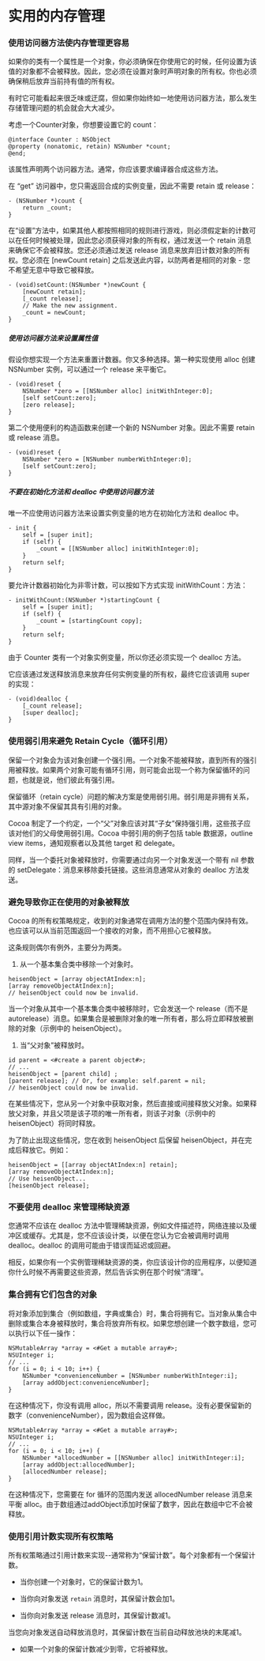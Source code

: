# 实用的内存管理

### 使用访问器方法使内存管理更容易

如果你的类有一个属性是一个对象，你必须确保在你使用它的时候，任何设置为该值的对象都不会被释放。因此，您必须在设置对象时声明对象的所有权。你也必须确保稍后放弃当前持有值的所有权。

有时它可能看起来很乏味或迂腐，但如果你始终如一地使用访问器方法，那么发生存储管理问题的机会就会大大减少。

考虑一个Counter对象，你想要设置它的 count：

```
@interface Counter : NSObject
@property (nonatomic, retain) NSNumber *count;
@end;
```

该属性声明两个访问器方法。通常，你应该要求编译器合成这些方法。

在 “get” 访问器中，您只需返回合成的实例变量，因此不需要 retain 或 release：

```
- (NSNumber *)count {
    return _count;
}
```

在“设置”方法中，如果其他人都按照相同的规则进行游戏，则必须假定新的计数可以在任何时候被处理，因此您必须获得对象的所有权，通过发送一个 retain 消息来确保它不会被释放。您还必须通过发送 release 消息来放弃旧计数对象的所有权。您必须在 \[newCount retain\] 之后发送此内容，以防两者是相同的对象 - 您不希望无意中导致它被释放。

```
- (void)setCount:(NSNumber *)newCount {
    [newCount retain];
    [_count release];
    // Make the new assignment.
    _count = newCount;
}
```

##### 使用访问器方法来设置属性值

假设你想实现一个方法来重置计数器。你又多种选择。第一种实现使用 alloc 创建 NSNumber 实例，可以通过一个 release 来平衡它。

```
- (void)reset {
    NSNumber *zero = [[NSNumber alloc] initWithInteger:0];
    [self setCount:zero];
    [zero release];
}
```

第二个使用便利的构造函数来创建一个新的 NSNumber 对象。因此不需要 retain 或 release 消息。

```
- (void)reset {
    NSNumber *zero = [NSNumber numberWithInteger:0];
    [self setCount:zero];
}
```

##### 不要在初始化方法和 dealloc 中使用访问器方法

唯一不应使用访问器方法来设置实例变量的地方在初始化方法和 dealloc 中。

```
- init {
    self = [super init];
    if (self) {
        _count = [[NSNumber alloc] initWithInteger:0];
    }
    return self;
}
```

要允许计数器初始化为非零计数，可以按如下方式实现 initWithCount：方法：

```
- initWithCount:(NSNumber *)startingCount {
    self = [super init];
    if (self) {
        _count = [startingCount copy];
    }
    return self;
}
```

由于 Counter 类有一个对象实例变量，所以你还必须实现一个 dealloc 方法。

它应该通过发送释放消息来放弃任何实例变量的所有权，最终它应该调用 super 的实现：

```
- (void)dealloc {
    [_count release];
    [super dealloc];
}
```

### 使用弱引用来避免 Retain Cycle（循环引用）

保留一个对象会为该对象创建一个强引用。一个对象不能被释放，直到所有的强引用被释放。如果两个对象可能有循环引用，则可能会出现一个称为保留循环的问题，也就是说，他们彼此有强引用。

保留循环（retain cycle）问题的解决方案是使用弱引用。弱引用是非拥有关系，其中源对象不保留其具有引用的对象。

Cocoa 制定了一个约定，一个“父”对象应该对其“子女”保持强引用，这些孩子应该对他们的父母使用弱引用。Cocoa 中弱引用的例子包括 table 数据源，outline view items，通知观察者以及其他 target 和 delegate。

同样，当一个委托对象被释放时，你需要通过向另一个对象发送一个带有 nil 参数的 setDelegate：消息来移除委托链接。这些消息通常从对象的 dealloc 方法发送。

### 避免导致你正在使用的对象被释放

Cocoa 的所有权策略规定，收到的对象通常在调用方法的整个范围内保持有效。也应该可以从当前范围返回一个接收的对象，而不用担心它被释放。

这条规则偶尔有例外，主要分为两类。

1. 从一个基本集合类中移除一个对象时。

```
heisenObject = [array objectAtIndex:n];
[array removeObjectAtIndex:n];
// heisenObject could now be invalid.
```

当一个对象从其中一个基本集合类中被移除时，它会发送一个 release（而不是 autorelease）消息。如果集合是被删除对象的唯一所有者，那么将立即释放被删除的对象（示例中的 heisenObject）。

1. 当“父对象”被释放时。

```
id parent = <#create a parent object#>;
// ...
heisenObject = [parent child] ;
[parent release]; // Or, for example: self.parent = nil;
// heisenObject could now be invalid.
```

在某些情况下，您从另一个对象中获取对象，然后直接或间接释放父对象。如果释放父对象，并且父项是该子项的唯一所有者，则该子对象（示例中的 heisenObject）将同时释放。

为了防止出现这些情况，您在收到 heisenObject 后保留 heisenObject，并在完成后释放它。例如：

```
heisenObject = [[array objectAtIndex:n] retain];
[array removeObjectAtIndex:n];
// Use heisenObject...
[heisenObject release];
```

### 不要使用 dealloc 来管理稀缺资源

您通常不应该在 dealloc 方法中管理稀缺资源，例如文件描述符，网络连接以及缓冲区或缓存。尤其是，您不应该设计类，以便在您认为它会被调用时调用 dealloc。dealloc 的调用可能由于错误而延迟或回避。

相反，如果你有一个实例管理稀缺资源的类，你应该设计你的应用程序，以便知道你什么时候不再需要这些资源，然后告诉实例在那个时候“清理”。

### 集合拥有它们包含的对象

将对象添加到集合（例如数组，字典或集合）时，集合将拥有它。当对象从集合中删除或集合本身被释放时，集合将放弃所有权。如果您想创建一个数字数组，您可以执行以下任一操作：

```
NSMutableArray *array = <#Get a mutable array#>;
NSUInteger i;
// ...
for (i = 0; i < 10; i++) {
    NSNumber *convenienceNumber = [NSNumber numberWithInteger:i];
    [array addObject:convenienceNumber];
}
```

在这种情况下，你没有调用 alloc，所以不需要调用 release。没有必要保留新的数字（convenienceNumber），因为数组会这样做。

```
NSMutableArray *array = <#Get a mutable array#>;
NSUInteger i;
// ...
for (i = 0; i < 10; i++) {
    NSNumber *allocedNumber = [[NSNumber alloc] initWithInteger:i];
    [array addObject:allocedNumber];
    [allocedNumber release];
}
```

在这种情况下，您需要在 for 循环的范围内发送 allocedNumber release 消息来平衡 alloc。由于数组通过addObject添加时保留了数字，因此在数组中它不会被释放。

### 使用引用计数实现所有权策略

所有权策略通过引用计数来实现--通常称为“保留计数”。每个对象都有一个保留计数。

* 当你创建一个对象时，它的保留计数为1。

* 当你向对象发送 `retain` 消息时，其保留计数会加1。

* 当你向对象发送 release 消息时，其保留计数减1。

当您向对象发送自动释放消息时，其保留计数在当前自动释放池块的末尾减1。

* 如果一个对象的保留计数减少到零，它将被释放。



